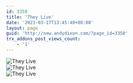 ```yaml
---
id: 3350
title: 'They Live'
date: '2023-03-17T13:45:40+00:00'
layout: page
guid: 'http://new.andydixon.com/?page_id=3350'
trx_addons_post_views_count:
    - '1'
---
```


![They Live](https://i0.wp.com/assets.g8x2.ldn.idrivee2-23.com/posters/They%20Live%2001.jpg?w=1200&ssl=1 "They Live")  
![They Live](https://i0.wp.com/assets.g8x2.ldn.idrivee2-23.com/posters/They%20Live%2002.jpg?w=1200&ssl=1 "They Live")  
![They Live](https://i0.wp.com/assets.g8x2.ldn.idrivee2-23.com/posters/They%20Live%2003.jpg?w=1200&ssl=1 "They Live")